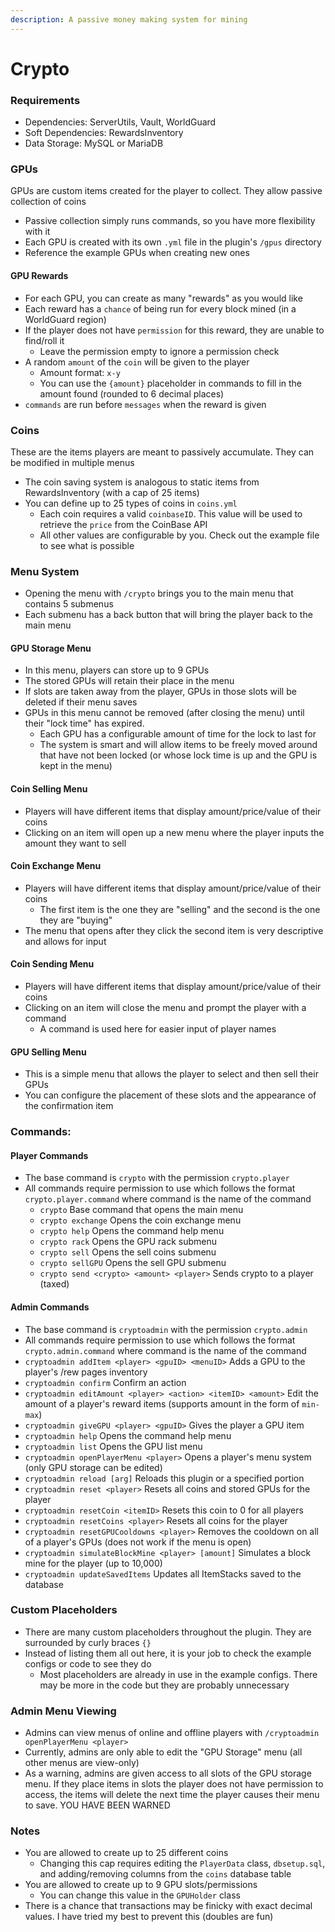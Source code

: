```yaml
---
description: A passive money making system for mining
---
```


# Crypto

### Requirements

* Dependencies: ServerUtils, Vault, WorldGuard
* Soft Dependencies: RewardsInventory
* Data Storage: MySQL or MariaDB

### GPUs

GPUs are custom items created for the player to collect. They allow passive collection of coins

* Passive collection simply runs commands, so you have more flexibility with it
* Each GPU is created with its own `.yml` file in the plugin's `/gpus` directory
* Reference the example GPUs when creating new ones

#### GPU Rewards

* For each GPU, you can create as many "rewards" as you would like
* Each reward has a `chance` of being run for every block mined (in a WorldGuard region)
* If the player does not have `permission` for this reward, they are unable to find/roll it
  * Leave the permission empty to ignore a permission check
* A random `amount` of the `coin` will be given to the player
  * Amount format: `x-y`
  * You can use the `{amount}` placeholder in commands to fill in the amount found (rounded to 6 decimal places)
* `commands` are run before `messages` when the reward is given

### Coins

These are the items players are meant to passively accumulate. They can be modified in multiple menus

* The coin saving system is analogous to static items from RewardsInventory (with a cap of 25 items)
* You can define up to 25 types of coins in `coins.yml`
  * Each coin requires a valid `coinbaseID`. This value will be used to retrieve the `price` from the CoinBase API
  * All other values are configurable by you. Check out the example file to see what is possible

### Menu System

* Opening the menu with `/crypto` brings you to the main menu that contains 5 submenus
* Each submenu has a back button that will bring the player back to the main menu

#### GPU Storage Menu

* In this menu, players can store up to 9 GPUs
* The stored GPUs will retain their place in the menu
* If slots are taken away from the player, GPUs in those slots will be deleted if their menu saves
* GPUs in this menu cannot be removed (after closing the menu) until their "lock time" has expired.
  * Each GPU has a configurable amount of time for the lock to last for
  * The system is smart and will allow items to be freely moved around that have not been locked (or whose lock time is up and the GPU is kept in the menu)

#### Coin Selling Menu

* Players will have different items that display amount/price/value of their coins
* Clicking on an item will open up a new menu where the player inputs the amount they want to sell

#### Coin Exchange Menu

* Players will have different items that display amount/price/value of their coins
  * The first item is the one they are "selling" and the second is the one they are "buying"
* The menu that opens after they click the second item is very descriptive and allows for input

#### Coin Sending Menu

* Players will have different items that display amount/price/value of their coins
* Clicking on an item will close the menu and prompt the player with a command
  * A command is used here for easier input of player names

#### GPU Selling Menu

* This is a simple menu that allows the player to select and then sell their GPUs
* You can configure the placement of these slots and the appearance of the confirmation item

### Commands:

#### Player Commands

* The base command is `crypto` with the permission `crypto.player`
* All commands require permission to use which follows the format `crypto.player.command` where command is the name of the command
  * `crypto` Base command that opens the main menu
  * `crypto exchange` Opens the coin exchange menu
  * `crypto help` Opens the command help menu
  * `crypto rack` Opens the GPU rack submenu
  * `crypto sell` Opens the sell coins submenu
  * `crypto sellGPU` Opens the sell GPU submenu
  * `crypto send <crypto> <amount> <player>` Sends crypto to a player (taxed)

#### Admin Commands

* The base command is `cryptoadmin` with the permission `crypto.admin`
* All commands require permission to use which follows the format `crypto.admin.command` where command is the name of the command
* `cryptoadmin addItem <player> <gpuID> <menuID>` Adds a GPU to the player's /rew pages inventory
* `cryptoadmin confirm` Confirm an action
* `cryptoadmin editAmount <player> <action> <itemID> <amount>` Edit the amount of a player's reward items (supports amount in the form of `min-max`)
* `cryptoadmin giveGPU <player> <gpuID>` Gives the player a GPU item
* `cryptoadmin help` Opens the command help menu
* `cryptoadmin list` Opens the GPU list menu
* `cryptoadmin openPlayerMenu <player>` Opens a player's menu system (only GPU storage can be edited)
* `cryptoadmin reload [arg]` Reloads this plugin or a specified portion
* `cryptoadmin reset <player>` Resets all coins and stored GPUs for the player
* `cryptoadmin resetCoin <itemID>` Resets this coin to 0 for all players
* `cryptoadmin resetCoins <player>` Resets all coins for the player
* `cryptoadmin resetGPUCooldowns <player>` Removes the cooldown on all of a player's GPUs (does not work if the menu is open)
* `cryptoadmin simulateBlockMine <player> [amount]` Simulates a block mine for the player (up to 10,000)
* `cryptoadmin updateSavedItems` Updates all ItemStacks saved to the database

### Custom Placeholders

* There are many custom placeholders throughout the plugin. They are surrounded by curly braces `{}`
* Instead of listing them all out here, it is your job to check the example configs or code to see they do
  * Most placeholders are already in use in the example configs. There may be more in the code but they are probably unnecessary

### Admin Menu Viewing

* Admins can view menus of online and offline players with `/cryptoadmin openPlayerMenu <player>`
* Currently, admins are only able to edit the "GPU Storage" menu (all other menus are view-only)
* As a warning, admins are given access to all slots of the GPU storage menu. If they place items in slots the player does not have permission to access, the items will delete the next time the player causes their menu to save. YOU HAVE BEEN WARNED

### Notes

* You are allowed to create up to 25 different coins
  * Changing this cap requires editing the `PlayerData` class, `dbsetup.sql`, and adding/removing columns from the `coins` database table
* You are allowed to create up to 9 GPU slots/permissions
  * You can change this value in the `GPUHolder` class
* There is a chance that transactions may be finicky with exact decimal values. I have tried my best to prevent this (doubles are fun)
